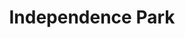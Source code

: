 ---
pid: MP36
title: Independence Park
location_transcription: Independence Hall Center City
zipcode: '19148'
outside_phl: 
neighborhood: Whitman,Pennsport,South Philadelphia
age: '15'
age_range: 13-19
instagram: 
image_file_name: MP_36.jpg
proposal_transcription: |-
  A park at independence hall with food trucks, swings, and rollerskating.
  Purpose: to boost tourism and make money for philadelphia
topic: Food,History,Philadelphia
topic_summary: 0, 0, 0
type: Interactive,Park
keywords_other: 
credit: Alex Hanonah
image_labels: 
twitter: 
facebook: 
permalink: "/monuments/mp36/"
layout: item-page
---